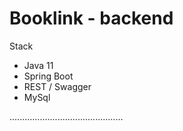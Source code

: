 # Booklink - backend

Stack
- Java 11
- Spring Boot
- REST / Swagger
- MySql

.............................................
